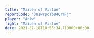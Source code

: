 ```yaml
---
title: "Maiden of Virtue"
reportCode: "3n1wYpcTb84QrmFj"
player: "Ankw"
fight: "Maiden of Virtue"
date: 2021-07-18T18:55:34.719000+00:00
---
```


